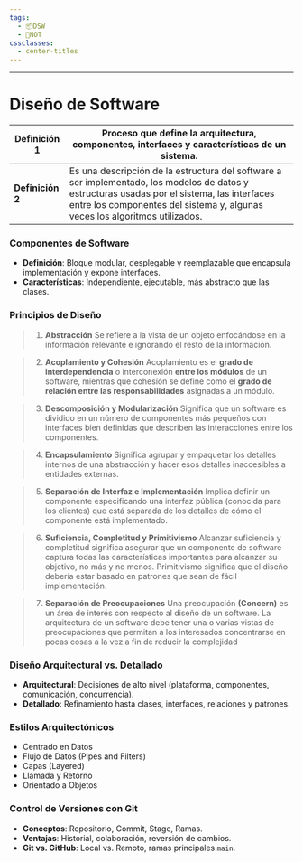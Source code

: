 ```yaml
---
tags:
  - 📦DSW
  - 📝NOT
cssclasses:
  - center-titles
---
```

---
# Diseño de Software

| **Definición 1** | Proceso que define la arquitectura, componentes, interfaces y características de un sistema.                                                                                                                                |
| ---------------- | --------------------------------------------------------------------------------------------------------------------------------------------------------------------------------------------------------------------------- |
| **Definición 2** | Es una descripción de la estructura del software a ser implementado, los modelos de datos y estructuras usadas por el sistema, las interfaces entre los componentes del sistema y, algunas veces los algoritmos utilizados. |
### Componentes de Software
- **Definición**: Bloque modular, desplegable y reemplazable que encapsula implementación y expone interfaces.
- **Características**: Independiente, ejecutable, más abstracto que las clases.

### Principios de Diseño

> 1. **Abstracción**
> Se refiere a la vista de un objeto enfocándose en la información relevante e ignorando el resto de la información.

> 2. **Acoplamiento y Cohesión**
> Acoplamiento es el **grado de interdependencia** o interconexión **entre los módulos** de un software, mientras que cohesión se define como el **grado de relación entre las responsabilidades** asignadas a un módulo.

> 3. **Descomposición y Modularización**
> Significa que un software es dividido en un número de componentes más pequeños con interfaces bien definidas que describen las interacciones entre los componentes.

> 4. **Encapsulamiento**
> Significa agrupar y empaquetar los detalles internos de una abstracción y hacer esos detalles inaccesibles a entidades externas.

> 5. **Separación de Interfaz e Implementación**
> Implica definir un componente especificando una interfaz pública (conocida para los clientes) que está separada de los detalles de cómo el componente está implementado.

> 6. **Suficiencia, Completitud y Primitivismo**
> Alcanzar suficiencia y completitud significa asegurar que un componente de software captura todas las características importantes para alcanzar su objetivo, no más y no menos. Primitivismo significa que el diseño debería estar basado en patrones que sean de fácil implementación.

> 7. **Separación de Preocupaciones**
> Una preocupación **(Concern)** es un área de interés con respecto al diseño de un software. La arquitectura de un software debe tener una o varias vistas de preocupaciones que permitan a los interesados concentrarse en pocas cosas a la vez a fin de reducir la complejidad
### Diseño Arquitectural vs. Detallado
- **Arquitectural**: Decisiones de alto nivel (plataforma, componentes, comunicación, concurrencia).
- **Detallado**: Refinamiento hasta clases, interfaces, relaciones y patrones.
### Estilos Arquitectónicos
- Centrado en Datos
- Flujo de Datos (Pipes and Filters)
- Capas (Layered)
- Llamada y Retorno
- Orientado a Objetos
### Control de Versiones con Git
- **Conceptos**: Repositorio, Commit, Stage, Ramas.
- **Ventajas**: Historial, colaboración, reversión de cambios.
- **Git vs. GitHub**: Local vs. Remoto, ramas principales `main`.